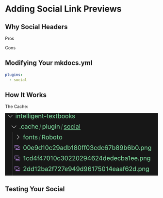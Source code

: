 # Adding Social Link Previews

## Why Social Headers

Pros

Cons

## Modifying Your mkdocs.yml

```yml
plugins:
  - social
```

## How It Works

The Cache:

![](../img/cache-vscode-screen-image.png)

## 

## Testing Your Social 